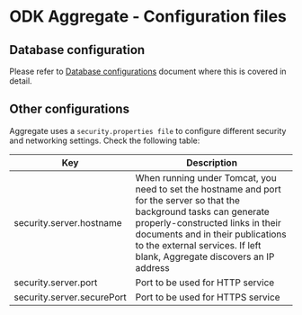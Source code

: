 # ODK Aggregate - Configuration files

## Database configuration

Please refer to [Database configurations][database-configurations] document where this is covered in detail.

## Other configurations

Aggregate uses a `security.properties file` to configure different security and networking settings. Check the following table:

| Key                        | Description        | 
| -------------------------- | ------------------ | 
| security.server.hostname   | When running under Tomcat, you need to set the hostname and port for the server so that the background tasks can generate properly-constructed links in their documents and in their publications to the external services. If left blank, Aggregate discovers an IP address |
| security.server.port       | Port to be used for HTTP service |
| security.server.securePort | Port to be used for HTTPS service |   

[database-configurations]: ./database-configurations.md
